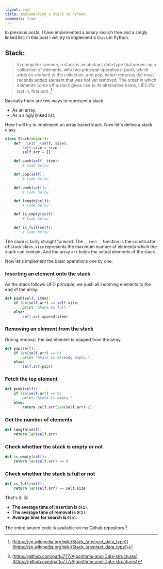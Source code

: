 ```yaml
---
layout: post
title: Implementing a Stack in Python.
comments: true
---
```


In previous posts, I have implemented a binary search tree and a singly linked list. In this post I will try to implement a `Stack` in Python.

## Stack:

> In computer science, a stack is an abstract data type that serves as a collection of elements, with two principal operations: push, which adds an element to the collection, and pop, which removes the most recently added element that was not yet removed. The order in which elements come off a stack gives rise to its alternative name, LIFO (for last in, first out). [^1]

Basically there are two ways to represent a stack.

* As an array.
* As a singly linked list.

Here I will try to implement an array based stack. Now let's define a stack class.

```python
class Stack(object):
    def __init__(self, size):
        self.size = size
        self.arr = []

    def push(self, item):
        # Code below

    def pop(self):
        # Code below

    def peek(self):
        # Code below

    def length(self):
        # Code below

    def is_empty(self):
        # Code below

    def is_full(self):
        # Code below
```

The code is fairly straight forward. The `__init__` function is the constructor of `Stack` class. `size` represents the maximum number of elements which the stack can contain. And the array `arr` holds the actual elements of the stack.

Now let's implement the basic operations one by one.

### Inserting an element onto the stack
As the stack follows LIFO principle, we push all incoming elements to the end of the array.

```python
def push(self, item):
    if len(self.arr) == self.size:
        print "Stack is full."
    else:
        self.arr.append(item)
```

### Removing an element from the stack
During removal, the last element is popped from the array.

```python
def pop(self):
    if len(self.arr) == 0:
        print "Stack is already empty."
    else:
        self.arr.pop()
```

### Fetch the top element

```python
def peek(self):
    if len(self.arr) == 0:
        print "Stack is empty."
    else:
        return self.arr[len(self.arr)-1]
```

### Get the number of elements

```python
def length(self):
    return len(self.arr)
```

### Check whether the stack is empty or not

```python
def is_empty(self):
    return len(self.arr) == 0
```

### Check whether the stack is full or not

```python
def is_full(self):
    return len(self.arr) == self.size
```

That's it. :relieved:

* __The average time of insertion is `O(1)`.__
* __The average time of removal is `O(1)`.__
* __Average time for search is `O(n)`.__

The entire source code is available on my Github repository.[^2]

[^1]: [https://en.wikipedia.org/wiki/Stack_(abstract_data_type)](https://en.wikipedia.org/wiki/Stack_(abstract_data_type))
[^2]: [https://github.com/pattu777/Algorithms-and-Data-structures](https://github.com/pattu777/Algorithms-and-Data-structures)

